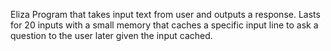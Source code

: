 Eliza Program that takes input text from user and outputs a response. Lasts for 20 inputs with a small memory that caches a specific input line to ask a question to the user later given the input cached.
